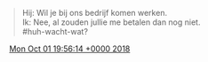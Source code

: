 > Hij: Wil je bij ons bedrijf komen werken\.  
> Ik: Nee, al zouden jullie me betalen dan nog niet\.  
> \#huh\-wacht\-wat?

<img src="../../media/tweet.ico" width="12" /> [Mon Oct 01 19:56:14 +0000 2018](https://twitter.com/DromerDenker/status/1046851300430938113)